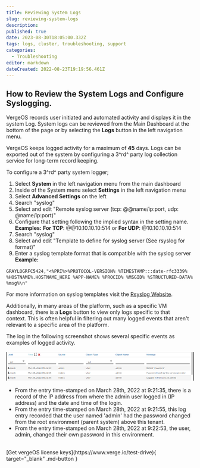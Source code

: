 ```yaml
---
title: Reviewing System Logs
slug: reviewing-system-logs
description: 
published: true
date: 2023-08-30T18:05:00.332Z
tags: logs, cluster, troubleshooting, support
categories:
  - Troubleshooting
editor: markdown
dateCreated: 2022-08-23T19:19:56.461Z
---
```


## How to Review the System Logs and Configure Syslogging.

VergeOS records user initiated and automated activity and displays it in the system Log. System logs can be reviewed from the Main Dashboard at the bottom of the page or by selecting the **Logs** button in the left navigation menu.  
  
VergeOS keeps logged activity for a maximum of **45** days. Logs can be exported out of the system by configuring a 3^rd^ party log collection service for long-term record keeping. 

To configure a 3^rd^ party system logger;
1. Select **System** in the left navigation menu from the main dashboard 
1. Inside of the System menu select **Settings** in the left navigation menu
1. Select **Advanced Settings** on the left 
1. Search "syslog"
1. Select and edit "Remote syslog server (tcp: @@name/ip:port, udp: @name/ip:port)"
1. Configure that setting following the implied syntax in the setting name.  
**Examples:** **For TCP**: @@10.10.10.10:514 or **For UDP**: @10.10.10.10:514
1. Search "syslog"
1. Select and edit "Template to define for syslog server (See rsyslog for format)"
1. Enter a syslog template format that is compatible with the syslog server
**Example:** 
```
GRAYLOGRFC5424,"<%PRI%>%PROTOCOL-VERSION% %TIMESTAMP:::date-rfc3339% %HOSTNAME%.HOSTNAME_HERE %APP-NAME% %PROCID% %MSGID% %STRUCTURED-DATA% %msg%\n"
```
For more information on syslog templates visit the [Rsyslog Website](https://www.rsyslog.com/doc/master/configuration/examples.html).

Additionally, in many areas of the platform, such as a specific VM dashboard, there is a **Logs** button to view only logs specific to that context. This is often helpful in filtering out many logged events that aren't relevant to a specific area of the platform.  
  
The log in the following screenshot shows several specific events as examples of logged activity.  
 
![system_logs.png](/docs/public/system_logs.png)

-   From the entry time-stamped on March 28th, 2022 at 9:21:35, there is a record of the IP address from where the admin user logged in (IP address) and the date and time of the login.
-   From the entry time-stamped on March 28th, 2022 at 9:21:55, this log entry recorded that the user named 'admin' had the password changed from the root environment (parent system) above this tenant.
-   From the entry time-stamped on March 28th, 2022 at 9:22:53, the user, admin, changed their own password in this environment.

<br>
[Get vergeOS license keys](https://www.verge.io/test-drive){ target="_blank" .md-button }